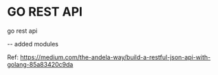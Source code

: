 # GO REST API
go rest api 

-- added modules

Ref: https://medium.com/the-andela-way/build-a-restful-json-api-with-golang-85a83420c9da